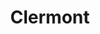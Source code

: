---
title: Clermont
date: 
draft: false

# descripcion
description : Ovalos con coral grandes

materials: Plata 925

color: Plateado

dimensions: 1,3cm

code: 01-04-0134

type: "Aros"

categories: []

# Images
# first image will be shown in the product page
images:
  # - image: "images/path_to_image"
  # La ubicacion de las imagenes es imagenes/Aros/Aros.Piedras/01-04-0134-clermont
  - image: "./images/aros/piedras/01-04-0134-ovalos-con-coral-grandes_a.jpeg"
  - image: "./images/aros/piedras/01-04-0134-ovalos-con-coral-grandes_b.jpeg"
---